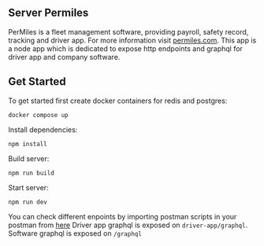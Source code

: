 ## Server Permiles

PerMiles is a fleet management software, providing payroll, safety record, tracking and driver app. For more information visit [permiles.com](https://permiles.com).
This app is a node app which is dedicated to expose http endpoints and graphql for driver app and company software.

## Get Started

To get started first create docker containers for redis and postgres:

```shell
docker compose up
```

Install dependencies:

```shell
npm install
```
Build server: 
```shell
npm run build
```

Start server:

```shell
npm run dev
```

You can check different enpoints by importing postman scripts in your postman from [here](https://github.com/GurinderRawala/server-permiles/tree/main/scripts/postman)
Driver app graphql is exposed on `driver-app/graphql`.
Software graphql is exposed on `/graphql`
